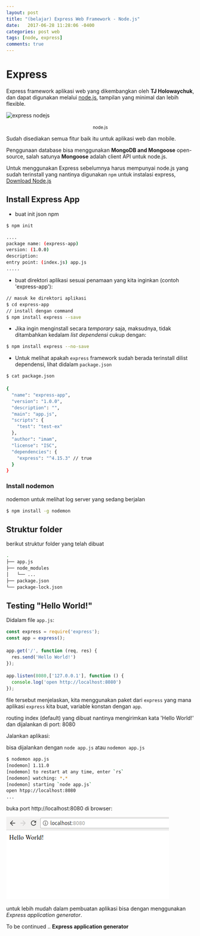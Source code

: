 ```yaml
---
layout: post
title: "(belajar) Express Web Framework - Node.js"
date:   2017-06-28 11:28:06 -0400
categories: post web
tags: [node, express]
comments: true
---
```

# Express
Express framework aplikasi web yang dikembangkan oleh **TJ Holowaychuk**, dan dapat digunakan melalui [node.js](https://nodejs.org/en/), tampilan yang minimal dan lebih flexible.

![express nodejs](https://nodejs.org/static/images/logo.svg)
<center class="caption"><small>node.js</small></center>

Sudah disediakan semua fitur baik itu untuk aplikasi web dan mobile.

Penggunaan database bisa menggunakan **MongoDB and Mongoose** open-source, salah satunya **Mongoose** adalah client API untuk node.js.

<div class="alert alert-warning" role="alert">

  Untuk menggunakan Express sebelumnya harus mempunyai node.js yang sudah terinstall yang nantinya digunakan `npm` untuk instalasi express, <a class="alert-link" href="http://nodejs.org/download/" target="_blank">Download Node.js</a>

</div>

## Install Express App

- buat init json npm

```bash
$ npm init
```

``` bash
....
package name: (express-app) 
version: (1.0.0) 
description: 
entry point: (index.js) app.js
.....
```

- buat direktori aplikasi sesuai penamaan yang kita inginkan (contoh 'express-app'):

``` bash
// masuk ke direktori aplikasi
$ cd express-app
// install dengan command
$ npm install express --save
```
- Jika ingin menginstall secara *temporary* saja, maksudnya, tidak ditambahkan kedalam *list dependensi* cukup dengan:

``` bash 
$ npm install express --no-save 
```
- Untuk melihat apakah `express` framework sudah berada terinstall dilist dependensi, lihat didalam `package.json`

``` bash
$ cat package.json

{
  "name": "express-app",
  "version": "1.0.0",
  "description": "",
  "main": "app.js",
  "scripts": {
    "test": "test-ex"
  },
  "author": "imam",
  "license": "ISC",
  "dependencies": {
    "express": "^4.15.3" // true
  }
}

```

### Install nodemon

nodemon untuk melihat log server yang sedang berjalan

``` bash
$ npm install -g nodemon
```

## Struktur folder

berikut struktur folder yang telah dibuat

``` bash
.
├── app.js
├── node_modules
│   └── ...
├── package.json
└── package-lock.json

```
## Testing "Hello World!"

Didalam file `app.js`:

``` javascript
const express = require('express');
const app = express();

app.get('/', function (req, res) {
  res.send('Hello World!')
});

app.listen(8080,['127.0.0.1'], function () {
  console.log('open http://localhost:8080')
});
```
file tersebut menjelaskan, kita menggunakan paket dari `express` yang mana aplikasi `express` kita buat, variable konstan dengan `app`.

routing index (default) yang dibuat nantinya mengirimkan kata 'Hello World!' dan dijalankan di port: 8080

Jalankan aplikasi:


bisa dijalankan dengan `node app.js` atau `nodemon app.js`

``` bash
$ nodemon app.js
[nodemon] 1.11.0
[nodemon] to restart at any time, enter `rs`
[nodemon] watching: *.*
[nodemon] starting `node app.js`
open htpp://localhost:8080
...
```
buka port http://localhost:8080 di browser:

![express hello world](/assets/img/exp/h.png)

untuk lebih mudah dalam pembuatan aplikasi bisa dengan menggunakan *Express application generator*.

To be continued .. **Express application generator**


